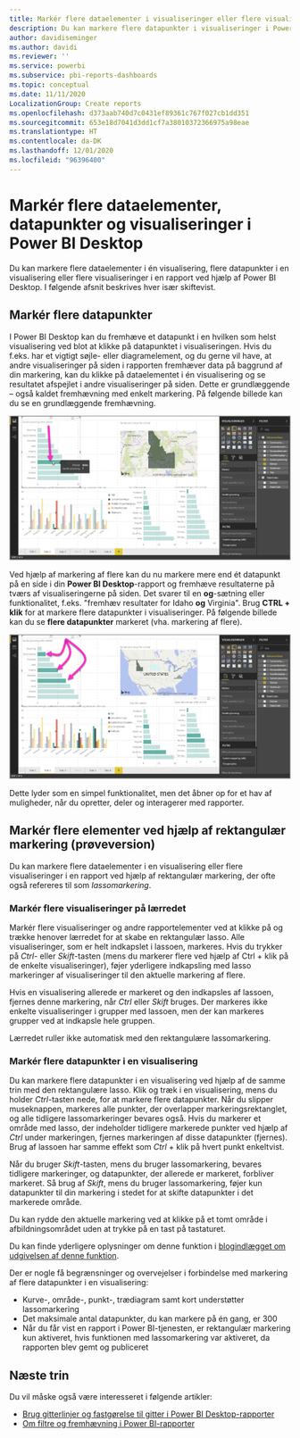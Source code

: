 ```yaml
---
title: Markér flere dataelementer i visualiseringer eller flere visualiseringer i Power BI Desktop
description: Du kan markere flere datapunkter i visualiseringer i Power BI Desktop ved blot at anvende Ctrl + klik
author: davidiseminger
ms.author: davidi
ms.reviewer: ''
ms.service: powerbi
ms.subservice: pbi-reports-dashboards
ms.topic: conceptual
ms.date: 11/11/2020
LocalizationGroup: Create reports
ms.openlocfilehash: d373aab740d7c0431ef89361c767f027cb1dd351
ms.sourcegitcommit: 653e18d7041d3dd1cf7a38010372366975a98eae
ms.translationtype: HT
ms.contentlocale: da-DK
ms.lasthandoff: 12/01/2020
ms.locfileid: "96396400"
---
```

# <a name="multi-select-data-elements-data-points-and-visuals-in-power-bi-desktop"></a>Markér flere dataelementer, datapunkter og visualiseringer i Power BI Desktop

Du kan markere flere dataelementer i én visualisering, flere datapunkter i en visualisering eller flere visualiseringer i en rapport ved hjælp af Power BI Desktop. I følgende afsnit beskrives hver især skiftevist.

## <a name="select-multiple-data-points"></a>Markér flere datapunkter

I Power BI Desktop kan du fremhæve et datapunkt i en hvilken som helst visualisering ved blot at klikke på datapunktet i visualiseringen. Hvis du f.eks. har et vigtigt søjle- eller diagramelement, og du gerne vil have, at andre visualiseringer på siden i rapporten fremhæver data på baggrund af din markering, kan du klikke på dataelementet i én visualisering og se resultatet afspejlet i andre visualiseringer på siden. Dette er grundlæggende – også kaldet fremhævning med enkelt markering. På følgende billede kan du se en grundlæggende fremhævning. 

![Enkelt datapunkt markeret](media/desktop-multi-select/multi-select_01.png)

Ved hjælp af markering af flere kan du nu markere mere end ét datapunkt på en side i din **Power BI Desktop**-rapport og fremhæve resultaterne på tværs af visualiseringerne på siden. Det svarer til en **og**-sætning eller funktionalitet, f.eks. "fremhæv resultater for Idaho **og** Virginia". Brug **CTRL + klik** for at markere flere datapunkter i visualiseringer. På følgende billede kan du se **flere datapunkter** markeret (vha. markering af flere).

![Flere datapunkter markeret](media/desktop-multi-select/multi-select_02.png)

Dette lyder som en simpel funktionalitet, men det åbner op for et hav af muligheder, når du opretter, deler og interagerer med rapporter. 

## <a name="select-multiple-elements-using-rectangle-select-preview"></a>Markér flere elementer ved hjælp af rektangulær markering (prøveversion)

Du kan markere flere dataelementer i en visualisering eller flere visualiseringer i en rapport ved hjælp af rektangulær markering, der ofte også refereres til som *lassomarkering*. 

### <a name="select-multiple-visuals-on-the-canvas"></a>Markér flere visualiseringer på lærredet

Markér flere visualiseringer og andre rapportelementer ved at klikke på og trække henover lærredet for at skabe en rektangulær lasso. Alle visualiseringer, som er helt indkapslet i lassoen, markeres. Hvis du trykker på *Ctrl*- eller *Skift*-tasten (mens du markerer flere ved hjælp af Ctrl + klik på de enkelte visualiseringer), føjer yderligere indkapsling med lasso markeringer af visualiseringer til den aktuelle markering af flere. 

Hvis en visualisering allerede er markeret og den indkapsles af lassoen, fjernes denne markering, når *Ctrl* eller *Skift* bruges. Der markeres ikke enkelte visualiseringer i grupper med lassoen, men der kan markeres grupper ved at indkapsle hele gruppen.

Lærredet ruller ikke automatisk med den rektangulære lassomarkering. 

### <a name="select-multiple-data-points-in-a-visual"></a>Markér flere datapunkter i en visualisering

Du kan markere flere datapunkter i en visualisering ved hjælp af de samme trin med den rektangulære lasso. Klik og træk i en visualisering, mens du holder *Ctrl*-tasten nede, for at markere flere datapunkter. Når du slipper museknappen, markeres alle punkter, der overlapper markeringsrektanglet, og alle tidligere lassomarkeringer bevares også. Hvis du markerer et område med lasso, der indeholder tidligere markerede punkter ved hjælp af *Ctrl* under markeringen, fjernes markeringen af disse datapunkter (fjernes). Brug af lassoen har samme effekt som *Ctrl* + klik på hvert punkt enkeltvist. 

Når du bruger *Skift*-tasten, mens du bruger lassomarkering, bevares tidligere markeringer, og datapunkter, der allerede er markeret, forbliver markeret. Så brug af *Skift*, mens du bruger lassomarkering, føjer kun datapunkter til din markering i stedet for at skifte datapunkter i det markerede område.

Du kan rydde den aktuelle markering ved at klikke på et tomt område i afbildningsområdet uden at trykke på en tast på tastaturet.

Du kan finde yderligere oplysninger om denne funktion i [blogindlægget om udgivelsen af denne funktion](https://powerbi.microsoft.com/blog/power-bi-desktop-august-2020-feature-summary/#_Data_point).

Der er nogle få begrænsninger og overvejelser i forbindelse med markering af flere datapunkter i en visualisering:

* Kurve-, område-, punkt-, trædiagram samt kort understøtter lassomarkering
* Det maksimale antal datapunkter, du kan markere på én gang, er 300
* Når du får vist en rapport i Power BI-tjenesten, er rektangulær markering kun aktiveret, hvis funktionen med lassomarkering var aktiveret, da rapporten blev gemt og publiceret

## <a name="next-steps"></a>Næste trin

Du vil måske også være interesseret i følgende artikler:

* [Brug gitterlinjer og fastgørelse til gitter i Power BI Desktop-rapporter](desktop-gridlines-snap-to-grid.md)
* [Om filtre og fremhævning i Power BI-rapporter](power-bi-reports-filters-and-highlighting.md)

